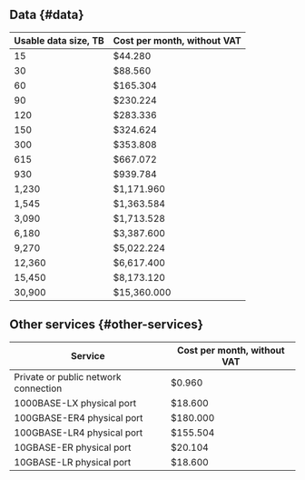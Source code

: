 ## Data {#data}

| Usable data size, TB | Cost per month, without VAT |
| -------------------| -------------- |
| 15 | $44.280 |
| 30 | $88.560 |
| 60 | $165.304 |
| 90 | $230.224 |
| 120 | $283.336 |
| 150 | $324.624 |
| 300 | $353.808 |
| 615 | $667.072 |
| 930 | $939.784 |
| 1,230 | $1,171.960 |
| 1,545 | $1,363.584 |
| 3,090 | $1,713.528 |
| 6,180 | $3,387.600 |
| 9,270 | $5,022.224 |
| 12,360 | $6,617.400 |
| 15,450 | $8,173.120 |
| 30,900 | $15,360.000 |

## Other services {#other-services}

| Service | Cost per month, without VAT |
| ------------------------------------------ | ------------- |
| Private or public network connection | $0.960 |
| 1000BASE-LX physical port | $18.600 |
| 100GBASE-ER4 physical port | $180.000 |
| 100GBASE-LR4 physical port | $155.504 |
| 10GBASE-ER physical port | $20.104 |
| 10GBASE-LR physical port | $18.600 |